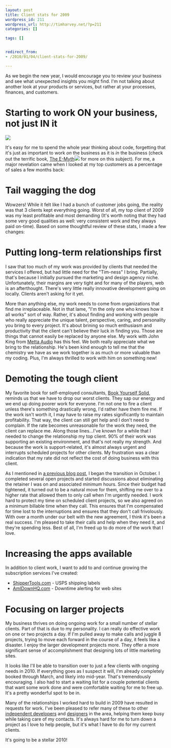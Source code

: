 ```yaml
---
layout: post
title: Client stats for 2009
wordpress_id: 211
wordpress_url: http://timharvey.net/?p=211
categories: []

tags: []


redirect_from:
- /2010/01/04/client-stats-for-2009/

---
```

As we begin the new year, I would encourage you to review your business and see what unexpected insights you might find. I'm not talking about another look at your products or services, but rather at your processes, finances, and customers.

# Starting to work ON your business, not just IN it

<img src="http://chart.apis.google.com/chart?chtt=Top+clients+as+a+%+of+sales&chts=000000,12&chs=400x200&chf=bg,s,ffffff|c,s,ffffff&chxt=x,y&chxl=0:|53|19.5|14.5|4|3.8|2.5|1:|0.00|26.50|53.00&cht=bvs&chd=t:100.00,36.79,27.35,7.54,7.16,4.71&chco=0066cc&chbh=25">

It's easy for me to spend the whole year thinking about code, forgetting that it's just as important to work *on* the business as it is *in* the business (check out the terrific book, [The E-Myth](http://www.amazon.com/gp/product/0887307280?ie=UTF8&tag=timharvethebl-20&linkCode=as2&camp=1789&creative=390957&creativeASIN=0887307280)![](http://www.assoc-amazon.com/e/ir?t=timharvethebl-20&l=as2&o=1&a=0887307280) for more on this subject).  For me, a major revelation came when I looked at my top customers as a percentage of sales a few months back:

# Tail wagging the dog

Wowzers! While it felt like I had a bunch of customer jobs going, the reality was that 3 clients kept everything going. Worst of all, my top client of 2009 was my least profitable and most demanding (It's worth noting that they had some very good qualities as well: very consistent work and they always paid on-time). Based on some thoughtful review of these stats, I made a few changes:

# Putting long-term relationships first

I saw that too much of my work was provided by clients that needed the services I offered, but had little need for the "Tim-ness" I bring. Partially, that's because I initially pursued the marketing and design agency niche. Unfortunately, their margins are very tight and for many of the players, web is an afterthought. There's very little really innovative development going on locally. Clients aren't asking for it yet.

More than anything else, my work needs to come from organizations that find me irreplaceable. Not in that lame, "I'm the only one who knows how it all works" sort of way. Rather, it's about finding and working with people who really appreciate the unique talent, perspective, caring, and personality you bring to every project. It's about brining so much enthusiasm and productivity that the client can't believe their luck in finding you. Those are things that cannot easily be replaced by anyone else. My work with John King from [Metta Audio](http://mettaaudio.com/) has this feel. We both really appreciate what we bring to the relationship. He's been kind enough to tell me that the chemistry we have as we work together is as much or more valuable than my coding. Plus, I'm always thrilled to work with him on something new!

# Demoting the tough client

My favorite book for self-employed consultants, [Book Yourself Solid](http://www.amazon.com/gp/product/0470281901?ie=UTF8&tag=timharvethebl-20&linkCode=as2&camp=1789&creative=390957&creativeASIN=0470281901), reminds us that we have to drop our worst clients. They sap our energy and we end up doing poorer work for everyone. I'm not one to fire a client unless there's something drastically wrong, I'd rather have them fire me. If the work isn't worth it, I may have to raise my rates significantly to maintain profitability. That way, the client can still get help and I don't need to complain. If the rate becomes unreasonable for the work they need, the client can replace me. Along those lines...I've known for a while that I needed to change the relationship my top client. 90% of their work was supporting an existing environment, and that's not really my strength. And because the work is support-related, it's almost always urgent and interrupts scheduled projects for other clients. My frustration was a clear indication that my rate did not reflect the cost of doing business with this client.

As I mentioned in [a previous blog post](/2009/10/15/find-your-ideal-clients-then-take-amazing-care-of-them/), I began the transition in October. I completed several open projects and started discussions about eliminating the retainer I was on and associated minimum hours. Since their budget had tightened, it turned out to be a natural move for them, shifting me over to a higher rate that allowed them to only call when I'm urgently needed. I work hard to protect my time on scheduled client projects, so we also agreed on a minimum billable time when they call. This ensures that I'm compensated for time lost to the interruptions and ensures that they don't call frivolously. With over a month under our belt with the new agreement, I think it's been a real success. I'm pleased to take their calls and help when they need it, and they're spending less. Best of all, I'm freed up to do more of the work that I love.

# Increasing the apps available

In addition to client work, I want to add to and continue growing the subscription services I've created:
* [ShipperTools.com](http://www.shippertools.com/) - USPS shipping labels
* [AmIDownHQ.com](http://www.AmIDownHQ.com/) - Downtime alerting for web sites

# Focusing on larger projects

My business thrives on doing ongoing work for a small number of stellar clients. Part of that is due to my personality. I can really do effective work on one or two projects a day. If I'm pulled away to make calls and juggle 8 projects, trying to move each forward in the course of a day, it feels like a disaster. I enjoy the larger development projects more. They offer a more significant sense of accomplishment that designing lots of little marketing sites.

It looks like I'll be able to transition over to just a few clients with ongoing needs in 2010. If everything goes as I suspect it will, I'm already completely booked through March, and likely into mid-year. That's tremendously encouraging. I also had to start a waiting list for a couple potential clients that want some work done and were comfortable waiting for me to free up. It's a pretty wonderful spot to be in.

Many of the relationships I worked hard to build in 2009 have resulted in requests for work. I've been pleased to refer many of these to other [independent developers](http://www.disruptiveventures.com/) and [designers](http://www.identity33.com/) in the area, helping them keep busy while taking care of my contacts. It's always hard for me to turn down a project as I love to help people, but it's what I have to do for my current clients.

It's going to be a stellar 2010!
